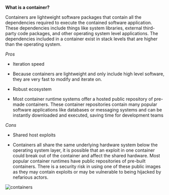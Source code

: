 **What is a container?**

Containers are lightweight software packages that contain all the dependencies required to execute the contained software application. These dependencies include things like system libraries, external third-party code packages, and other operating system level applications. The dependencies included in a container exist in stack levels that are higher than the operating system.

*Pros*

* Iteration speed

* Because containers are lightweight and only include high level software, they are very fast to modify and iterate on.

* Robust ecosystem

* Most container runtime systems offer a hosted public repository of pre-made containers. These container repositories contain many popular software applications like databases or messaging systems and can be instantly downloaded and executed, saving time for development teams

*Cons*

* Shared host exploits

* Containers all share the same underlying hardware system below the operating system layer, it is possible that an exploit in one container could break out of the container and affect the shared hardware. Most popular container runtimes have public repositories of pre-built containers. There is a security risk in using one of these public images as they may contain exploits or may be vulnerable to being hijacked by nefarious actors.

![containers](https://user-images.githubusercontent.com/103209557/167378765-45330b82-c3f5-481b-b57a-0de27830ff33.png)

